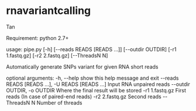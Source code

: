# rnavariantcalling
Tan

Requirement: 
python 2.7+


usage: pipe.py [-h] [--reads READS [READS ...]] [--outdir OUTDIR]
               [-r1 1.fastq.gz] [-r2 2.fastq.gz] [--ThreadsN N]

Automatically generate SNPs variant for given RNA short reads

optional arguments:
  -h, --help            show this help message and exit
  --reads READS [READS ...], -U READS [READS ...]
                        Input RNA unpaired reads
  --outdir OUTDIR, -o OUTDIR
                        Where the final result will be stored
  -r1 1.fastq.gz        First reads (In case of paired-end reads)
  -r2 2.fastq.gz        Second reads
  --ThreadsN N          Number of threads
